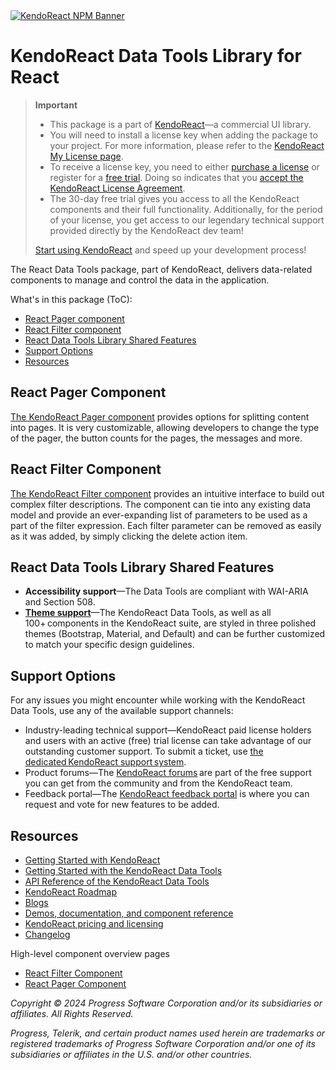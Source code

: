 <a href="https://www.telerik.com/kendo-react-ui?utm_medium=referral&utm_source=npm&utm_campaign=kendo-ui-react-trial-npm-data-tools&utm_content=banner" target="_blank">
<img src="https://www.telerik.com/kendo-react-ui/components/npm-banner.svg" alt="KendoReact NPM Banner">
</a>


# KendoReact Data Tools Library for React

> **Important**
> * This package is а part of [KendoReact](https://www.telerik.com/kendo-react-ui?utm_medium=referral&utm_source=npm&utm_campaign=kendo-ui-react-trial-npm-datatools)&mdash;a commercial UI library.
> * You will need to install a license key when adding the package to your project. For more information, please refer to the [KendoReact My License page](https://www.telerik.com/kendo-react-ui/components/my-license/?utm_medium=referral&utm_source=npm&utm_campaign=kendo-ui-react-trial-npm-datatools).
> * To receive a license key, you need to either [purchase a license](https://www.telerik.com/kendo-react-ui/pricing?utm_medium=referral&utm_source=npm&utm_campaign=kendo-ui-react-trial-npm-datatools) or register for a [free trial](https://www.telerik.com/try/kendo-react-ui?utm_medium=referral&utm_source=npm&utm_campaign=kendo-ui-react-trial-npm-datatools). Doing so indicates that you [accept the KendoReact License Agreement](https://www.telerik.com/purchase/license-agreement/progress-kendoreact?utm_medium=referral&utm_source=npm&utm_campaign=kendo-ui-react-trial-npm-datatools).
> * The 30-day free trial gives you access to all the KendoReact components and their full functionality. Additionally, for the period of your license, you get access to our legendary technical support provided directly by the KendoReact dev team!
>
> [Start using KendoReact](https://www.telerik.com/try/kendo-react-ui?utm_medium=referral&utm_source=npm&utm_campaign=kendo-ui-react-trial-npm-datatools) and speed up your development process!

The React Data Tools package, part of KendoReact, delivers data-related components to manage and control the data in the application.

What's in this package (ToC):

* [React Pager component](#react-pager-component)
* [React Filter component](#react-filter-component)
* [React Data Tools Library Shared Features](#react-data-tools-library-shared-features)
* [Support Options](#support-options)
* [Resources](#resources)

## React Pager Component

[The KendoReact Pager component](https://www.telerik.com/kendo-react-ui/components/datatools/pager/?utm_medium=referral&utm_source=npm&utm_campaign=kendo-ui-react-trial-npm-datatools) provides options for splitting content into pages. It is very customizable, allowing developers to change the type of the pager, the button counts for the pages, the messages and more.

## React Filter Component

[The KendoReact Filter component](https://www.telerik.com/kendo-react-ui/components/datatools/filter/?utm_medium=referral&utm_source=npm&utm_campaign=kendo-ui-react-trial-npm-datatools) provides an intuitive interface to build out complex filter descriptions. The component can tie into any existing data model and provide an ever-expanding list of parameters to be used as a part of the filter expression. Each filter parameter can be removed as easily as it was added, by simply clicking the delete action item.

## React Data Tools Library Shared Features

* **Accessibility support**&mdash;The Data Tools are compliant with WAI-ARIA and Section 508.
* [**Theme support**](https://www.telerik.com/kendo-react-ui/components/styling/?utm_medium=referral&utm_source=npm&utm_campaign=kendo-ui-react-trial-npm-datatools)&mdash;The KendoReact Data Tools, as well as all 100+ components in the KendoReact suite, are styled in three polished themes (Bootstrap, Material, and Default) and can be further customized to match your specific design guidelines.

## Support Options

For any issues you might encounter while working with the KendoReact Data Tools, use any of the available support channels:

* Industry-leading technical support&mdash;KendoReact paid license holders and users with an active (free) trial license can take advantage of our outstanding customer support. To submit a ticket, use [the dedicated KendoReact support system](https://www.telerik.com/account/support-tickets?utm_medium=referral&utm_source=npm&utm_campaign=kendo-ui-react-trial-npm-datatools).
* Product forums&mdash;The [KendoReact forums](https://www.telerik.com/forums/kendo-ui-react?utm_medium=referral&utm_source=npm&utm_campaign=kendo-ui-react-trial-npm-datatools) are part of the free support you can get from the community and from the KendoReact team.
* Feedback portal&mdash;The [KendoReact feedback portal](https://feedback.telerik.com/kendo-react-ui?utm_medium=referral&utm_source=npm&utm_campaign=kendo-ui-react-trial-npm-datatools) is where you can request and vote for new features to be added.

## Resources

* [Getting Started with KendoReact](https://www.telerik.com/kendo-react-ui/components/getting-started/?utm_medium=referral&utm_source=npm&utm_campaign=kendo-ui-react-trial-npm-datatools)
* [Getting Started with the KendoReact Data Tools](https://www.telerik.com/kendo-react-ui/components/datatools/?utm_medium=referral&utm_source=npm&utm_campaign=kendo-ui-react-trial-npm-datatools)
* [API Reference of the KendoReact Data Tools](https://www.telerik.com/kendo-react-ui/components/datatools/api/?utm_medium=referral&utm_source=npm&utm_campaign=kendo-ui-react-trial-npm-datatools)
* [KendoReact Roadmap](https://www.telerik.com/support/whats-new/kendo-react-ui/roadmap?utm_medium=referral&utm_source=npm&utm_campaign=kendo-ui-react-trial-npm-datatools)
* [Blogs](https://www.telerik.com/blogs/tag/kendoreact?utm_medium=referral&utm_source=npm&utm_campaign=kendo-ui-react-trial-npm-datatools)
* [Demos, documentation, and component reference](https://www.telerik.com/kendo-react-ui/components/?utm_medium=referral&utm_source=npm&utm_campaign=kendo-ui-react-trial-npm-datatools)
* [KendoReact pricing and licensing](https://www.telerik.com/kendo-react-ui/pricing?utm_medium=referral&utm_source=npm&utm_campaign=kendo-ui-react-trial-npm-datatools)
* [Changelog](https://www.telerik.com/kendo-react-ui/components/changelogs/ui-for-react/?utm_medium=referral&utm_source=npm&utm_campaign=kendo-ui-react-trial-npm-datatools)

High-level component overview pages

* [React Filter Component](https://www.telerik.com/kendo-react-ui/filter)
* [React Pager Component](https://www.telerik.com/kendo-react-ui/pager)

*Copyright © 2024 Progress Software Corporation and/or its subsidiaries or affiliates. All Rights Reserved.*

*Progress, Telerik, and certain product names used herein are trademarks or registered trademarks of Progress Software Corporation and/or one of its subsidiaries or affiliates in the U.S. and/or other countries.*

